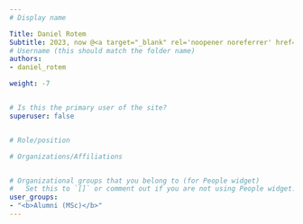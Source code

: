 ```yaml
---
# Display name

Title: Daniel Rotem
Subtitle: 2023, now @<a target="_blank" rel='noopener noreferrer' href='https://www.mobileye.com/'>Mobileye</a>
# Username (this should match the folder name)
authors:
- daniel_rotem

weight: -7


# Is this the primary user of the site?
superuser: false


# Role/position

# Organizations/Affiliations


# Organizational groups that you belong to (for People widget)
#   Set this to `[]` or comment out if you are not using People widget.
user_groups:
- "<b>Alumni (MSc)</b>"
---
```



